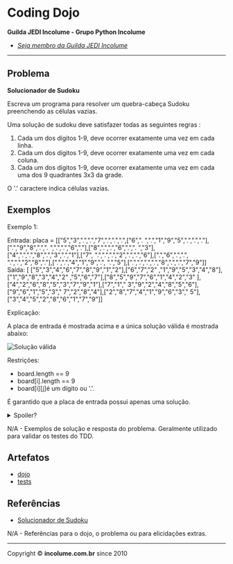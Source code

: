 # Coding Dojo

**Guilda JEDI Incolume - Grupo Python Incolume**

- _[Seja membro da Guilda JEDI Incolume](https://discord.gg/eBNamXVtBW)_

---

## Problema

**Solucionador de Sudoku**

Escreva um programa para resolver um quebra-cabeça Sudoku preenchendo as células vazias.

Uma solução de sudoku deve satisfazer todas as seguintes regras :

1. Cada um dos dígitos 1-9, deve ocorrer exatamente uma vez em cada linha.
1. Cada um dos dígitos 1-9, deve ocorrer exatamente uma vez em cada coluna.
1. Cada um dos dígitos 1-9, deve ocorrer exatamente uma vez em cada uma dos 9 quadrantes 3x3 da grade.

O '.' caractere indica células vazias.


## Exemplos

Exemplo 1:


Entrada: placa = [["5","3",".",".","7",".",".",".",["6",". ",".","1","9","5",".",".","."],[".","9","8",".",". ",".",".","6","."],["8",".",".","6",".",". ","3"],["4",".",".","8",".","3",".","1"],["7", ".",".",".","2",".",".","6"],[".","6",".",".", ".",".","2","8","."],[".",".","4","1","9",".", ".","5"],[".",".",".",".","8",".",".","7","9"]]
 Saída: [ ["5","3","4","6","7","8","9","1","2"],["6","7","2" ,"1","9","5","3","4","8"],["1","9","8","3","4","2" ,"5","6","7"],["8","5","9","7","6","1","4","2","3" ],["4","2","6","8","5","3","7","9","1"],["7","1"," 3","9","2","4","8","5","6"],["9","6","1","5","3"," 7","2","8","4"],["2","8","7","4","1","9","6","3"," 5"],["3","4","5","2","8","6","1","7","9"]]

 Explicação:  

A placa de entrada é mostrada acima e a única solução válida é mostrada abaixo:


![Solução válida](https://upload.wikimedia.org/wikipedia/commons/thumb/3/31/Sudoku-by-L2G-20050714_solution.svg/250px-Sudoku-by-L2G-20050714_solution.svg.png "Soduku")


Restrições:

- board.length == 9
- board[i].length == 9
- board[i][j]é um dígito ou '.'.

É garantido que a placa de entrada possui apenas uma solução.


<details> 
  <summary>Spoiler?</summary> 
   Considerar em caso de fatoração:

    > modo pythônico
    > sem condicionais 
    > estruturas performáticas
    > redução de complexidade ciclomática 
    > análise assintótica de algoritmos (big O)

</details>

N/A - Exemplos de solução e resposta do problema. Geralmente utilizado para validar os testes do TDD.

## Artefatos

- [dojo](__init__.py)
- [tests](test_20241212.py)


## Referências

- [Solucionador de Sudoku](https://leetcode.com/problems/sudoku-solver/)

N/A - Referências para o dojo, o problema ou para elicidações extras.

---

Copyright &copy; **incolume.com.br** since 2010